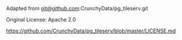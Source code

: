 Adapted from git@github.com:CrunchyData/pg_tileserv.git

Original License: Apache 2.0

https://github.com/CrunchyData/pg_tileserv/blob/master/LICENSE.md
